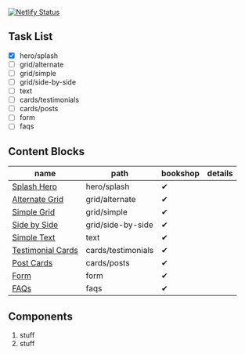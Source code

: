 [![Netlify Status](https://api.netlify.com/api/v1/badges/220d4ca1-1c7d-4969-b4ec-14bac09744a6/deploy-status)](https://app.netlify.com/sites/edmeehan-dev-astro/deploys)

## Task List

- [x] hero/splash
- [ ] grid/alternate
- [ ] grid/simple
- [ ] grid/side-by-side
- [ ] text
- [ ] cards/testimonials
- [ ] cards/posts
- [ ] form
- [ ] faqs

## Content Blocks
| name | path | bookshop | details |
| --- | --- | --- | --- |
| [Splash Hero](src/components/hero/splash/) | hero/splash | ✔ |
| [Alternate Grid](src/components/grid/alternate/) | grid/alternate | ✔ |
| [Simple Grid](src/components/grid/simple/) | grid/simple | ✔ |
| [Side by Side](src/components/grid/side-by-side/) | grid/side-by-side | ✔ |
| [Simple Text](src/components/text/) | text | ✔ |
| [Testimonial Cards](src/components/cards/testimonials/) | cards/testimonials | ✔ |
| [Post Cards](src/components/cards/posts/) | cards/posts | ✔ |
| [Form](src/components/form/) | form | ✔ |
| [FAQs](src/components/faqs/) | faqs | ✔ |

## Components

1. stuff
2. stuff